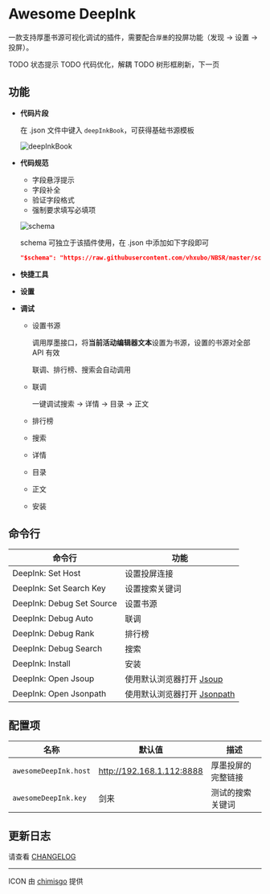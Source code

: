# Awesome DeepInk

一款支持厚墨书源可视化调试的插件，需要配合`厚墨`的投屏功能（发现 -> 设置 -> 投屏）。

TODO 状态提示
TODO 代码优化，解耦
TODO 树形框刷新，下一页

## 功能

- **代码片段**

  在 .json 文件中键入 `deepInkBook`，可获得基础书源模板

  ![deepInkBook](https://github.com/chimisgo)

- **代码规范**

  - 字段悬浮提示
  - 字段补全
  - 验证字段格式
  - 强制要求填写必填项

  ![schema](https://github.com/chimisgo)

  schema 可独立于该插件使用，在 .json 中添加如下字段即可

  ```json
  "$schema": "https://raw.githubusercontent.com/vhxubo/NBSR/master/schema.json"
  ```

- **快捷工具**

- **设置**

- **调试**

  - 设置书源

    调用厚墨接口，将**当前活动编辑器文本**设置为书源，设置的书源对全部 API 有效

    联调、排行榜、搜索会自动调用

  - 联调

    一键调试搜索 -> 详情 -> 目录 -> 正文

  - 排行榜

  - 搜索

  - 详情

  - 目录

  - 正文

  - 安装

## 命令行

| 命令行                    | 功能                                                 |
| ------------------------- | ---------------------------------------------------- |
| DeepInk: Set Host         | 设置投屏连接                                         |
| DeepInk: Set Search Key   | 设置搜索关键词                                       |
| DeepInk: Debug Set Source | 设置书源                                             |
| DeepInk: Debug Auto       | 联调                                                 |
| DeepInk: Debug Rank       | 排行榜                                               |
| DeepInk: Debug Search     | 搜索                                                 |
| DeepInk: Install          | 安装                                                 |
| DeepInk: Open Jsoup       | 使用默认浏览器打开 [Jsoup](https://try.jsoup.org/)   |
| DeepInk: Open Jsonpath    | 使用默认浏览器打开 [Jsonpath](https://jsonpath.com/) |

## 配置项

| 名称                  | 默认值                      | 描述               |
| --------------------- | --------------------------- | ------------------ |
| `awesomeDeepInk.host` | <http://192.168.1.112:8888> | 厚墨投屏的完整链接 |
| `awesomeDeepInk.key`  | 剑来                        | 测试的搜索关键词   |

## 更新日志

请查看 [CHANGELOG](https://github.com/chimisgo)

---

ICON 由 [chimisgo](https://github.com/chimisgo) 提供
